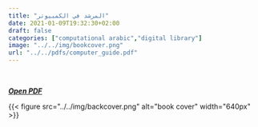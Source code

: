 ```yaml
---
title: "المرشد في الكمبيوتر"
date: 2021-01-09T19:32:30+02:00
draft: false
categories: ["computational arabic","digital library"]
image: "../../img/bookcover.png"
url: "../../pdfs/computer_guide.pdf"
---
```

<br>

***[Open PDF](../../computer_guide.pdf)***
<br>



{{< figure src="../../img/backcover.png" alt="book cover"  width="640px" >}}

